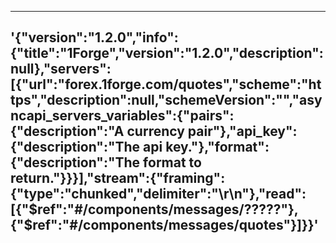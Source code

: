 ---
'{"version":"1.2.0","info":{"title":"1Forge","version":"1.2.0","description":null},"servers":[{"url":"forex.1forge.com\/quotes","scheme":"https","description":null,"schemeVersion":"","asyncapi_servers_variables":{"pairs":{"description":"A
  currency pair"},"api_key":{"description":"The api key."},"format":{"description":"The
  format to return."}}}],"stream":{"framing":{"type":"chunked","delimiter":"\\r\\n"},"read":[{"$ref":"#\/components\/messages\/?????"},{"$ref":"#\/components\/messages\/quotes"}]}}'
---